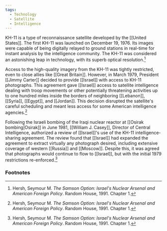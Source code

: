 ```yaml
---
tags:
  - Technology
  - Satellite
  - Intelligence
---
```

KH-11 is a type of reconnaissance satellite developed by the [[United States]]. The first KH-11 was launched on December 19, 1976. Its images were capable of being digitally relayed to ground stations in real-time for instant analysis by the intelligence community. The KH-11 was considered an astonishing leap in technology, with its superb optical resolution.[^1]

Access to the high-quality imagery from the KH-11 was tightly restricted, even to close allies like [[Great Britain]]. However, in March 1979, President [[Jimmy Carter]] decided to provide [[Israel]] with access to KH-11 photographs. This agreement gave [[Israel]] access to satellite intelligence dealing with troop movements or other potentially threatening activities up to one hundred miles inside the borders of neighboring [[Lebanon]], [[Syria]], [[Egypt]], and [[Jordan]]. This decision disrupted the satellite's careful scheduling and meant less access for some American intelligence agencies.[^1]

Following the Israeli bombing of the Iraqi nuclear reactor at [[Osirak bombing|Osirak]] in June 1981, [[William J. Casey]], Director of Central Intelligence, authorized a review of [[Israel]]'s use of the KH-11 intelligence-sharing agreement. The review found that [[Israel]] had expanded the agreement to extract virtually any photograph desired, including extensive coverage of western [[Russia]] and [[Moscow]]. Despite this, it was agreed that photographs would continue to flow to [[Israel]], but with the initial 1979 restrictions re-enforced.[^1]

### Footnotes

[^1]: Hersh, Seymour M. *The Samson Option: Israel's Nuclear Arsenal and American Foreign Policy*. Random House, 1991. Chapter 1.